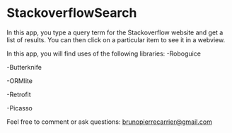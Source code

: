 # StackoverflowSearch

In this app, you type a query term for the Stackoverflow website and get a list of results.  You can then click on a particular item to see it in a webview.

In this app, you will find uses of the following libraries:
-Roboguice 

-Butterknife

-ORMlite

-Retrofit

-Picasso

Feel free to comment or ask questions: brunopierrecarrier@gmail.com
